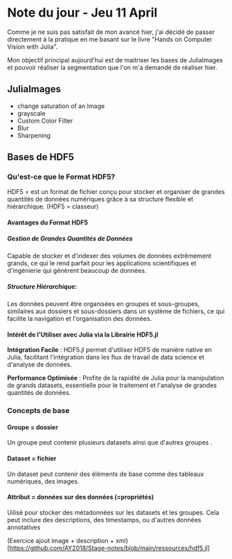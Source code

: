 # Note du jour - Jeu 11 April

Comme je ne suis pas satisfait de mon avancé hier, j'ai décidé de passer directement à la pratique en me basant sur le livre "Hands on Computer Vision with Julia". 

Mon objectif principal aujourd'hui est de maitriser les bases de JuliaImages et pouvoir réaliser la segmentation que l'on m'a demandé de réaliser hier. 

## JuliaImages
- change saturation of an Image
- grayscale 
- Custom Color Filter
- Blur
- Sharpening 


## Bases de HDF5

### Qu'est-ce que le Format HDF5?

HDF5 = est un format de fichier conçu pour stocker et organiser de grandes quantités de données numériques grâce à sa structure flexible et hiérarchique. (HDF5 = classeur)

#### Avantages du Format HDF5

##### Gestion de Grandes Quantités de Données

Capable de stocker et d'indexer des volumes de données extrêmement grands, ce qui le rend parfait pour les applications scientifiques et d'ingénierie qui génèrent beaucoup de données.

##### Structure Hiérarchique:

Les données peuvent être organisées en groupes et sous-groupes, similaires aux dossiers et sous-dossiers dans un système de fichiers, ce qui facilite la navigation et l'organisation des données.

#### Intérêt de l'Utiliser avec Julia via la Librairie HDF5.jl

**Intégration Facile** : HDF5.jl permet d'utiliser HDF5 de manière native en Julia, facilitant l'intégration dans les flux de travail de data science et d'analyse de données.

**Performance Optimisée** : Profite de la rapidité de Julia pour la manipulation de grands datasets, essentielle pour le traitement et l'analyse de grandes quantités de données.

### Concepts de base

#### Groupe = dossier

Un groupe peut contenir plusieurs datasets ainsi que d'autres groupes .

#### Dataset = fichier

Un dataset peut contenir des éléments de base comme des tableaux numériques, des images.

#### Attribut = données sur des données (=propriétés)

Uilisé pour stocker des métadonnées sur les datasets et les groupes. Cela peut inclure des descriptions, des timestamps, ou d'autres données annotatives

(Exercice ajout image + description + xml)[https://github.com/AY2018/Stage-notes/blob/main/ressources/hdf5.jl]